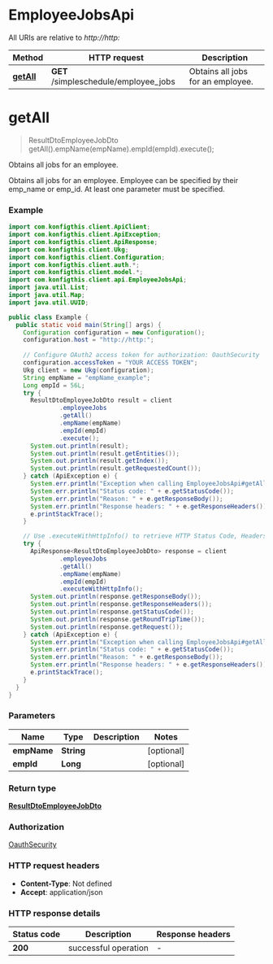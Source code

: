 # EmployeeJobsApi

All URIs are relative to *http://http:*

| Method | HTTP request | Description |
|------------- | ------------- | -------------|
| [**getAll**](EmployeeJobsApi.md#getAll) | **GET** /simpleschedule/employee_jobs | Obtains all jobs for an employee. |


<a name="getAll"></a>
# **getAll**
> ResultDtoEmployeeJobDto getAll().empName(empName).empId(empId).execute();

Obtains all jobs for an employee.

Obtains all jobs for an employee.  Employee can be specified by their emp_name or emp_id.  At least one parameter must be specified.

### Example
```java
import com.konfigthis.client.ApiClient;
import com.konfigthis.client.ApiException;
import com.konfigthis.client.ApiResponse;
import com.konfigthis.client.Ukg;
import com.konfigthis.client.Configuration;
import com.konfigthis.client.auth.*;
import com.konfigthis.client.model.*;
import com.konfigthis.client.api.EmployeeJobsApi;
import java.util.List;
import java.util.Map;
import java.util.UUID;

public class Example {
  public static void main(String[] args) {
    Configuration configuration = new Configuration();
    configuration.host = "http://http:";
    
    // Configure OAuth2 access token for authorization: OauthSecurity
    configuration.accessToken = "YOUR ACCESS TOKEN";
    Ukg client = new Ukg(configuration);
    String empName = "empName_example";
    Long empId = 56L;
    try {
      ResultDtoEmployeeJobDto result = client
              .employeeJobs
              .getAll()
              .empName(empName)
              .empId(empId)
              .execute();
      System.out.println(result);
      System.out.println(result.getEntities());
      System.out.println(result.getIndex());
      System.out.println(result.getRequestedCount());
    } catch (ApiException e) {
      System.err.println("Exception when calling EmployeeJobsApi#getAll");
      System.err.println("Status code: " + e.getStatusCode());
      System.err.println("Reason: " + e.getResponseBody());
      System.err.println("Response headers: " + e.getResponseHeaders());
      e.printStackTrace();
    }

    // Use .executeWithHttpInfo() to retrieve HTTP Status Code, Headers and Request
    try {
      ApiResponse<ResultDtoEmployeeJobDto> response = client
              .employeeJobs
              .getAll()
              .empName(empName)
              .empId(empId)
              .executeWithHttpInfo();
      System.out.println(response.getResponseBody());
      System.out.println(response.getResponseHeaders());
      System.out.println(response.getStatusCode());
      System.out.println(response.getRoundTripTime());
      System.out.println(response.getRequest());
    } catch (ApiException e) {
      System.err.println("Exception when calling EmployeeJobsApi#getAll");
      System.err.println("Status code: " + e.getStatusCode());
      System.err.println("Reason: " + e.getResponseBody());
      System.err.println("Response headers: " + e.getResponseHeaders());
      e.printStackTrace();
    }
  }
}

```

### Parameters

| Name | Type | Description  | Notes |
|------------- | ------------- | ------------- | -------------|
| **empName** | **String**|  | [optional] |
| **empId** | **Long**|  | [optional] |

### Return type

[**ResultDtoEmployeeJobDto**](ResultDtoEmployeeJobDto.md)

### Authorization

[OauthSecurity](../README.md#OauthSecurity)

### HTTP request headers

 - **Content-Type**: Not defined
 - **Accept**: application/json

### HTTP response details
| Status code | Description | Response headers |
|-------------|-------------|------------------|
| **200** | successful operation |  -  |

